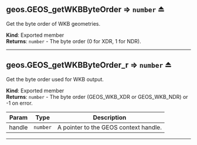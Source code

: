 <a name="exp_module_geos--geos.GEOS_getWKBByteOrder"></a>

## geos.GEOS\_getWKBByteOrder ⇒ <code>number</code> ⏏
Get the byte order of WKB geometries.

**Kind**: Exported member  
**Returns**: <code>number</code> - The byte order (0 for XDR, 1 for NDR).  

---
<a name="exp_module_geos--geos.GEOS_getWKBByteOrder_r"></a>

## geos.GEOS\_getWKBByteOrder\_r ⇒ <code>number</code> ⏏
Get the byte order used for WKB output.

**Kind**: Exported member  
**Returns**: <code>number</code> - The byte order (GEOS_WKB_XDR or GEOS_WKB_NDR) or -1 on error.  

| Param | Type | Description |
| --- | --- | --- |
| handle | <code>number</code> | A pointer to the GEOS context handle. |


---
